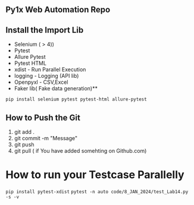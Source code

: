 ## Py1x Web Automation Repo

## Install the Import Lib
- Selenium ( > 4))
- Pytest
- Allure Pytest
- Pytest HTML
- xdist - Run Parallel Execution
- logging - Logging (API lib)
- Openpyxl - CSV,Excel
- Faker lib( Fake data generation)**

``pip install selenium pytest pytest-html allure-pytest
``


## How to Push the Git
1. git add .
2. git commit -m "Message"
3. git push 
4. git pull ( if You have added somehting on Github.com)



# How to run your Testcase Parallelly 
```pip install pytest-xdist```
```pytest -n auto code/8_JAN_2024/test_Lab14.py -s -v```